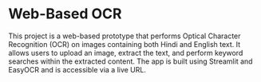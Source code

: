 # Web-Based OCR
This project is a web-based prototype that performs Optical Character Recognition (OCR) on images containing both Hindi and English text. It allows users to upload an image, extract the text, and perform keyword searches within the extracted content. The app is built using Streamlit and EasyOCR and is accessible via a live URL.
